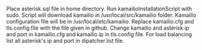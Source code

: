 Place asterisk.sql file in home directory.
Run kamailioInstallationScript with sudo. 
Script will download kamailio in /usr/local/src/kamailio folder.
Kamailio configuration file will be in /usr/local/etc/kamailio.
Replace kamailio.cfg and tls.config file with the file given in github.
Change kamailio and asterisk ip and port in kamailio.cfg and kamailio ip in tls.config file.
For load balancing list all asterisk's ip and port in dipatcher.list file. 


